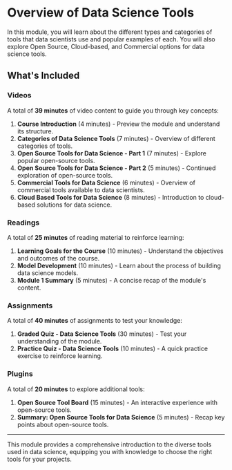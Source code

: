 # Overview of Data Science Tools

In this module, you will learn about the different types and categories of tools that data scientists use and popular examples of each. You will also explore Open Source, Cloud-based, and Commercial options for data science tools.

## What's Included

### Videos
A total of **39 minutes** of video content to guide you through key concepts:

1. **Course Introduction** (4 minutes) - Preview the module and understand its structure.
2. **Categories of Data Science Tools** (7 minutes) - Overview of different categories of tools.
3. **Open Source Tools for Data Science - Part 1** (7 minutes) - Explore popular open-source tools.
4. **Open Source Tools for Data Science - Part 2** (5 minutes) - Continued exploration of open-source tools.
5. **Commercial Tools for Data Science** (6 minutes) - Overview of commercial tools available to data scientists.
6. **Cloud Based Tools for Data Science** (8 minutes) - Introduction to cloud-based solutions for data science.

### Readings
A total of **25 minutes** of reading material to reinforce learning:

1. **Learning Goals for the Course** (10 minutes) - Understand the objectives and outcomes of the course.
2. **Model Development** (10 minutes) - Learn about the process of building data science models.
3. **Module 1 Summary** (5 minutes) - A concise recap of the module's content.

### Assignments
A total of **40 minutes** of assignments to test your knowledge:

1. **Graded Quiz - Data Science Tools** (30 minutes) - Test your understanding of the module.
2. **Practice Quiz - Data Science Tools** (10 minutes) - A quick practice exercise to reinforce learning.

### Plugins
A total of **20 minutes** to explore additional tools:

1. **Open Source Tool Board** (15 minutes) - An interactive experience with open-source tools.
2. **Summary: Open Source Tools for Data Science** (5 minutes) - Recap key points about open-source tools.

---

This module provides a comprehensive introduction to the diverse tools used in data science, equipping you with knowledge to choose the right tools for your projects. 

